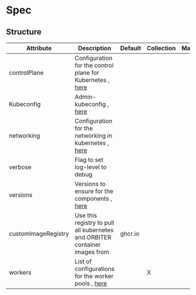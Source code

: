 # Spec 
 

## Structure 
 

| Attribute           | Description                                                                       | Default  | Collection | Map  |
| ------------------- | --------------------------------------------------------------------------------- | -------- | ---------- | ---  |
| controlPlane        | Configuration for the control plane for Kubernetes , [here](Pool/Pool.md)         |          |            |      |
| Kubeconfig          | Admin-kubeconfig , [here](secret/Secret/Secret.md)                                |          |            |      |
| networking          | Configuration for the networking in kubernetes , [here](Networking/Networking.md) |          |            |      |
| verbose             | Flag to set log-level to debug                                                    |          |            |      |
| versions            | Versions to ensure for the components , [here](CompVersions/CompVersions.md)      |          |            |      |
| customImageRegistry | Use this registry to pull all kubernetes and ORBITER container images from        |  ghcr.io |            |      |
| workers             | List of configurations for the worker pools , [here](Pool/Pool.md)                |          | X          |      |